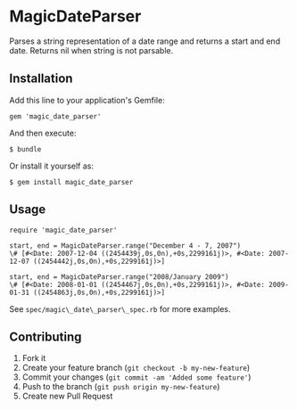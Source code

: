 # MagicDateParser

Parses a string representation of a date range and returns a start and end date. Returns nil when string is not
parsable.

## Installation

Add this line to your application's Gemfile:

    gem 'magic_date_parser'

And then execute:

    $ bundle

Or install it yourself as:

    $ gem install magic_date_parser

## Usage

```
require 'magic_date_parser'

start, end = MagicDateParser.range("December 4 - 7, 2007")
\# [#<Date: 2007-12-04 ((2454439j,0s,0n),+0s,2299161j)>, #<Date: 2007-12-07 ((2454442j,0s,0n),+0s,2299161j)>]

start, end = MagicDateParser.range("2008/January 2009")
\# [#<Date: 2008-01-01 ((2454467j,0s,0n),+0s,2299161j)>, #<Date: 2009-01-31 ((2454863j,0s,0n),+0s,2299161j)>]
```

See `spec/magic\_date\_parser\_spec.rb` for more examples.

## Contributing

1. Fork it
2. Create your feature branch (`git checkout -b my-new-feature`)
3. Commit your changes (`git commit -am 'Added some feature'`)
4. Push to the branch (`git push origin my-new-feature`)
5. Create new Pull Request
